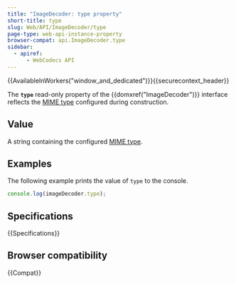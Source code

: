 ```yaml
---
title: "ImageDecoder: type property"
short-title: type
slug: Web/API/ImageDecoder/type
page-type: web-api-instance-property
browser-compat: api.ImageDecoder.type
sidebar:
  - apiref:
      - WebCodecs API
---
```


{{AvailableInWorkers("window_and_dedicated")}}{{securecontext_header}}

The **`type`** read-only property of the {{domxref("ImageDecoder")}} interface reflects the [MIME type](/en-US/docs/Web/HTTP/Guides/MIME_types) configured during construction.

## Value

A string containing the configured [MIME type](/en-US/docs/Web/HTTP/Guides/MIME_types).

## Examples

The following example prints the value of `type` to the console.

```js
console.log(imageDecoder.type);
```

## Specifications

{{Specifications}}

## Browser compatibility

{{Compat}}

